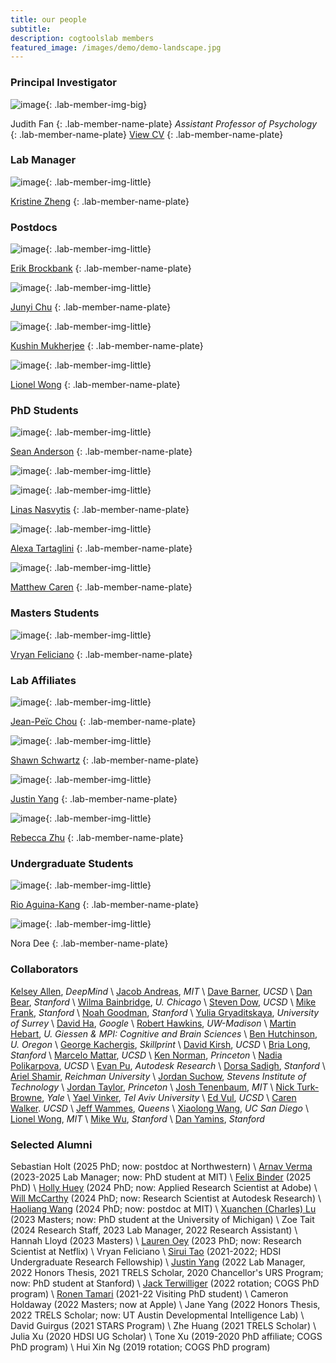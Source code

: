```yaml
---
title: our people
subtitle: 
description: cogtoolslab members
featured_image: /images/demo/demo-landscape.jpg
---
```


### Principal Investigator

![image]({{site.baseurl}}/images/people/FanJE_photo.jpg){: .lab-member-img-big}

Judith Fan
{: .lab-member-name-plate}
_Assistant Professor of Psychology_
{: .lab-member-name-plate}
<a href="{{site.url}}/cv/FanJudith_CV.pdf" target="_blank" rel="noopener noreferrer">View CV</a>
{: .lab-member-name-plate}

### Lab Manager

![image]({{site.baseurl}}/images/people/ZhengK_photo.jpg){: .lab-member-img-little}

[Kristine Zheng](https://kristinezheng.github.io/ )
{: .lab-member-name-plate}

<!-- ### Research Staff -->

### Postdocs

![image]({{site.baseurl}}/images/people/BrockbankE_photo.jpg){: .lab-member-img-little}

[Erik Brockbank](https://www.erikbrockbank.com/)
{: .lab-member-name-plate}

![image]({{site.baseurl}}/images/people/ChuJ_photo.png){: .lab-member-img-little}

[Junyi Chu](https://jchu10.github.io/)
{: .lab-member-name-plate}

![image]({{site.baseurl}}/images/people/MukherjeeK_photo.jpg){: .lab-member-img-little}

[Kushin Mukherjee](https://kushinm.github.io/)
{: .lab-member-name-plate}

![image]({{site.baseurl}}/images/people/WongL_photo.png){: .lab-member-img-little}

[Lionel Wong](https://web.mit.edu/zyzzyva/www/academic.html)
{: .lab-member-name-plate}

### PhD Students

![image]({{site.baseurl}}/images/people/AndersonS_photo.png){: .lab-member-img-little}

[Sean Anderson](https://spascience.github.io/)
{: .lab-member-name-plate}

![image]({{site.baseurl}}/images/people/HoltS_photo.jpg){: .lab-member-img-little}

![image]({{site.baseurl}}/images/people/NasvytisL_photo.jpg){: .lab-member-img-little}

[Linas Nasvytis](https://linasnasvytis.com)
{: .lab-member-name-plate}

![image]({{site.baseurl}}/images/people/TartagliniA_photo.png){: .lab-member-img-little}

[Alexa Tartaglini](https://www.alexatartaglini.com/)
{: .lab-member-name-plate}

![image]({{site.baseurl}}/images/people/CarenM_photo.jpg){: .lab-member-img-little}

[Matthew Caren](https://www.mit.edu/~mcaren/)
{: .lab-member-name-plate}

### Masters Students

![image]({{site.baseurl}}/images/people/FelicianoV_photo.jpg){: .lab-member-img-little}

[Vryan Feliciano](https://www.linkedin.com/in/vryan-feliciano/)
{: .lab-member-name-plate}

### Lab Affiliates

![image]({{site.baseurl}}/images/people/ChouJP_photo.png){: .lab-member-img-little}

[Jean-Peïc Chou](https://jeanpeic.github.io/)
{: .lab-member-name-plate}

![image]({{site.baseurl}}/images/people/SchwartzS_photo.jpg){: .lab-member-img-little}

[Shawn Schwartz](https://shawnschwartz.com/)
{: .lab-member-name-plate}

![image]({{site.baseurl}}/images/people/YangJ_photo.jpg){: .lab-member-img-little}

[Justin Yang](https://justintheyang.github.io/)
{: .lab-member-name-plate}

![image]({{site.baseurl}}/images/people/ZhuR_photo.jpg){: .lab-member-img-little}

[Rebecca Zhu](https://profiles.stanford.edu/rebecca-zhu)
{: .lab-member-name-plate}

### Undergraduate Students

![image]({{site.baseurl}}/images/people/AguinaKangR_photo.jpeg){: .lab-member-img-little}

[Rio Aguina-Kang](https://www.linkedin.com/in/raguinak/)
{: .lab-member-name-plate}

![image]({{site.baseurl}}/images/people/DeeN_photo.png){: .lab-member-img-little}

Nora Dee
{: .lab-member-name-plate}

### Collaborators
[Kelsey Allen](https://web.mit.edu/krallen/www/), _DeepMind_ \\
[Jacob Andreas](https://www.mit.edu/~jda/), _MIT_ \\
[Dave Barner](http://www.ladlab.com/), _UCSD_ \\
[Dan Bear](http://neuroailab.stanford.edu/), _Stanford_ \\
[Wilma Bainbridge](https://brainbridgelab.uchicago.edu/), _U. Chicago_ \\
[Steven Dow](http://spdow.ucsd.edu/), _UCSD_ \\
[Mike Frank](https://web.stanford.edu/~mcfrank/), _Stanford_ \\
[Noah Goodman](https://cocolab.stanford.edu/), _Stanford_ \\
[Yulia Gryaditskaya](https://yulia.gryaditskaya.com/), _University of Surrey_ \\
[David Ha](http://otoro.net/), _Google_ \\
[Robert Hawkins](https://rdhawkins.com/), _UW-Madison_ \\
[Martin Hebart](http://martin-hebart.de/), _U. Giessen & MPI: Cognitive and Brain Sciences_ \\
[Ben Hutchinson](https://hulacon.uoregon.edu/), _U. Oregon_ \\
[George Kachergis](https://kachergis.com/), _Skillprint_ \\
[David Kirsh](http://adrenaline.ucsd.edu/kirsh/), _UCSD_ \\
[Bria Long](https://www.brialong.com/), _Stanford_ \\
[Marcelo Mattar](https://mattarlab.ucsd.edu/), _UCSD_ \\
[Ken Norman](https://compmem.princeton.edu/), _Princeton_ \\
[Nadia Polikarpova](https://cseweb.ucsd.edu/~npolikarpova/), _UCSD_ \\
[Evan Pu](https://evanthebouncy.github.io/), _Autodesk Research_ \\
[Dorsa Sadigh](https://dorsa.fyi/), _Stanford_ \\
[Ariel Shamir](https://faculty.runi.ac.il/arik/site/index.asp), _Reichman University_ \\
[Jordan Suchow](https://suchow.io/), _Stevens Institute of Technology_ \\
[Jordan Taylor](http://ipalab.princeton.edu/), _Princeton_ \\
[Josh Tenenbaum](https://cocosci.mit.edu/josh), _MIT_ \\
[Nick Turk-Browne](https://ntblab.yale.edu/), _Yale_ \\
[Yael Vinker](https://yael-vinker.github.io/website/), _Tel Aviv University_ \\
[Ed Vul](http://www.evullab.org/), _UCSD_ \\
[Caren Walker](http://elc-lab-ucsd.com/). _UCSD_ \\
[Jeff Wammes](https://www.thelamplab.ca/), _Queens_ \\
[Xiaolong Wang](https://xiaolonw.github.io/), _UC San Diego_ \\
[Lionel Wong](https://web.mit.edu/zyzzyva/www/academic.html), _MIT_ \\
[Mike Wu](https://www.mikehwu.com/), _Stanford_ \\
[Dan Yamins](http://neuroailab.stanford.edu/), _Stanford_

### Selected Alumni
Sebastian Holt (2025 PhD; now: postdoc at Northwestern) \\
[Arnav Verma](https://www.arnavverma.com/) (2023-2025 Lab Manager; now: PhD student at MIT) \\
[Felix Binder](http://ac.felixbinder.net/) (2025 PhD) \\
[Holly Huey](https://hollyhuey.github.io/) (2024 PhD; now: Applied Research Scientist at Adobe) \\
[Will McCarthy](http://wpmccarthy.com/) (2024 PhD; now: Research Scientist at Autodesk Research) \\
[Haoliang Wang](https://haoliangwang.github.io/) (2024 PhD; now: postdoc at MIT) \\
[Xuanchen (Charles) Lu](https://xuanchenlu.com/) (2023 Masters; now: PhD student at the University of Michigan) \\
Zoe Tait (2024 Research Staff, 2023 Lab Manager, 2022 Research Assistant) \\
Hannah Lloyd (2023 Masters) \\
[Lauren Oey](https://la-oey.github.io/) (2023 PhD; now: Research Scientist at Netflix) \\
Vryan Feliciano \\
[Sirui Tao](https://dylantao.github.io/) (2021-2022; HDSI Undergraduate Research Fellowship) \\
[Justin Yang](https://justintheyang.github.io/) (2022 Lab Manager, 2022 Honors Thesis, 2021 TRELS Scholar, 2020 Chancellor's URS Program; now: PhD student at Stanford) \\
[Jack Terwilliger](http://jackterwilliger.com/) (2022 rotation; COGS PhD program) \\
[Ronen Tamari](https://ronentk.github.io/) (2021-22 Visiting PhD student) \\
Cameron Holdaway (2022 Masters; now at Apple) \\
Jane Yang (2022 Honors Thesis, 2022 TRELS Scholar; now: UT Austin Developmental Intelligence Lab) \\
David Guirgus (2021 STARS Program) \\
Zhe Huang (2021 TRELS Scholar) \\
Julia Xu (2020 HDSI UG Scholar) \\
Tone Xu (2019-2020 PhD affiliate; COGS PhD program) \\
Hui Xin Ng (2019 rotation; COGS PhD program)